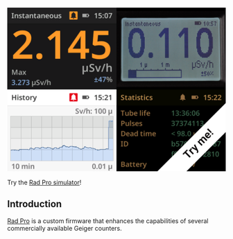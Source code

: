 [![Rad Pro Simulator - Try me!](radpro-title-tryme.png)](https://gissio.github.io/radpro-simulator/)

Try the [Rad Pro simulator](https://gissio.github.io/radpro-simulator/)!

## Introduction

[Rad Pro]([https://www](https://github.com/Gissio/radpro)) is a custom firmware that enhances the capabilities of several commercially available Geiger counters.
